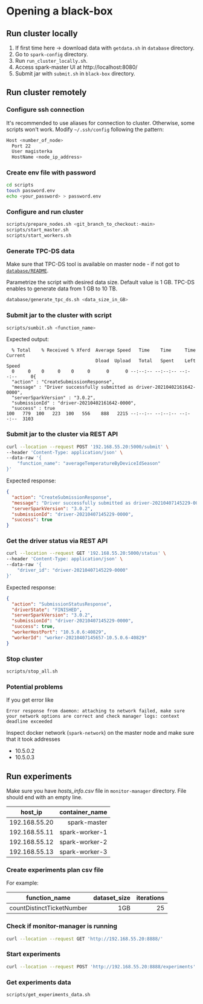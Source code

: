 # Opening a black-box

## Run cluster locally

1. If first time here -> download data with `getdata.sh` in `database` directory.
2. Go to `spark-config` directory.
4. Run `run_cluster_locally.sh`.
4. Access spark-master UI at http://localhost:8080/
5. Submit jar with `submit.sh` in `black-box` directory.

## Run cluster remotely

### Configure ssh connection

It's recommended to use aliases for connection to cluster. Otherwise, some scripts won't work. Modify `~/.ssh/config`
following the pattern:

```bash
Host <number_of_node>
  Port 22
  User magisterka
  HostName <node_ip_address>
```

### Create env file with password

```bash
cd scripts
touch password.env
echo <your_password> > password.env
```

### Configure and run cluster

```bash
scripts/prepare_nodes.sh <git_branch_to_checkout:-main>
scripts/start_master.sh
scripts/start_workers.sh
```

### Generate TPC-DS data

Make sure that TPC-DS tool is available on master node - if not got
to [`database/README`](https://github.com/pientaa/opening-black-box/tree/tpc-ds/database#setup-tpc-ds).

Parametrize the script with desired data size. Default value is 1 GB. TPC-DS enables to generate data from 1 GB to 10
TB.

```bash
database/generate_tpc_ds.sh <data_size_in_GB>
```

### Submit jar to the cluster with script

```bash
scripts/sumbit.sh <function_name>
```

Expected output:

```
  % Total    % Received % Xferd  Average Speed   Time    Time     Time  Current
                                 Dload  Upload   Total   Spent    Left  Speed
  0     0    0     0    0     0      0      0 --:--:-- --:--:-- --:--:--     0{
  "action" : "CreateSubmissionResponse",
  "message" : "Driver successfully submitted as driver-20210402161642-0000",
  "serverSparkVersion" : "3.0.2",
  "submissionId" : "driver-20210402161642-0000",
  "success" : true
100   779  100   223  100   556    888   2215 --:--:-- --:--:-- --:--:--  3103
```

### Submit jar to the cluster via REST API

```bash
curl --location --request POST '192.168.55.20:5000/submit' \
--header 'Content-Type: application/json' \
--data-raw '{
    "function_name": "averageTemperatureByDeviceIdSeason"
}'
```

Expected response:

```json
{
  "action": "CreateSubmissionResponse",
  "message": "Driver successfully submitted as driver-20210407145229-0000",
  "serverSparkVersion": "3.0.2",
  "submissionId": "driver-20210407145229-0000",
  "success": true
}
```

### Get the driver status via REST API

```bash
curl --location --request GET '192.168.55.20:5000/status' \
--header 'Content-Type: application/json' \
--data-raw '{
    "driver_id": "driver-20210407145229-0000"
}'
```

Expected response:

```json
{
  "action": "SubmissionStatusResponse",
  "driverState": "FINISHED",
  "serverSparkVersion": "3.0.2",
  "submissionId": "driver-20210407145229-0000",
  "success": true,
  "workerHostPort": "10.5.0.6:40829",
  "workerId": "worker-20210407145657-10.5.0.6-40829"
}
```

### Stop cluster

```bash
scripts/stop_all.sh
```

### Potential problems

If you get error like

```
Error response from daemon: attaching to network failed, make sure your network options are correct and check manager logs: context deadline exceeded
```

Inspect docker network (`spark-network`) on the master node and make sure that it took addresses

- 10.5.0.2
- 10.5.0.3

## Run experiments

Make sure you have _hosts_info.csv_ file in `monitor-manager` directory. File should end with an empty line.

| host_ip              | container_name   |
|:--------------------------:| ------------:|
| 192.168.55.20  | spark-master  |
| 192.168.55.11  | spark-worker-1  |
| 192.168.55.12  | spark-worker-2  |
| 192.168.55.13  | spark-worker-3  |

### Create experiments plan csv file

For example:

| function_name              | dataset_size   | iterations |
|:--------------------------:| ------------:|  ------------:|
| countDistinctTicketNumber  | 1GB  | 25 |

### Check if monitor-manager is running

```bash
curl --location --request GET 'http://192.168.55.20:8888/'
```

### Start experiments

```bash
curl --location --request POST 'http://192.168.55.20:8888/experiments'
```

### Get experiments data

```bash
scripts/get_experiments_data.sh 
```